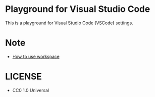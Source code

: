 # Playground for Visual Studio Code

This is a playground for Visual Studio Code (VSCode) settings.

# Note

- [How to use workspace](/docs/how-to-use-workspace.md)

# LICENSE

- CC0 1.0 Universal
